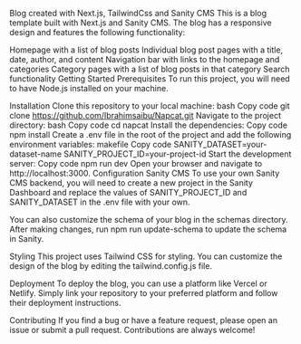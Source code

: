 Blog created with Next.js, TailwindCss and Sanity CMS
This is a blog template built with Next.js and Sanity CMS. The blog has a responsive design and features the following functionality:

Homepage with a list of blog posts
Individual blog post pages with a title, date, author, and content
Navigation bar with links to the homepage and categories
Category pages with a list of blog posts in that category
Search functionality
Getting Started
Prerequisites
To run this project, you will need to have Node.js installed on your machine.

Installation
Clone this repository to your local machine:
bash
Copy code
git clone https://github.com/Ibrahimsaibu/Napcat.git
Navigate to the project directory:
bash
Copy code
cd napcat
Install the dependencies:
Copy code
npm install
Create a .env file in the root of the project and add the following environment variables:
makefile
Copy code
SANITY_DATASET=your-dataset-name
SANITY_PROJECT_ID=your-project-id
Start the development server:
Copy code
npm run dev
Open your browser and navigate to http://localhost:3000.
Configuration
Sanity CMS
To use your own Sanity CMS backend, you will need to create a new project in the Sanity Dashboard and replace the values of SANITY_PROJECT_ID and SANITY_DATASET in the .env file with your own.

You can also customize the schema of your blog in the schemas directory. After making changes, run npm run update-schema to update the schema in Sanity.

Styling
This project uses Tailwind CSS for styling. You can customize the design of the blog by editing the tailwind.config.js file.

Deployment
To deploy the blog, you can use a platform like Vercel or Netlify. Simply link your repository to your preferred platform and follow their deployment instructions.

Contributing
If you find a bug or have a feature request, please open an issue or submit a pull request. Contributions are always welcome!
